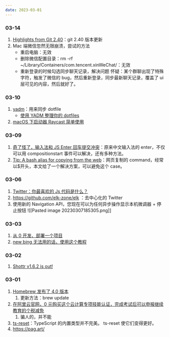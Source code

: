```yaml
---
date: 2023-03-01
---
```


### 03-14

1. [Highlights from Git 2.40](https://github.blog/2023-03-13-highlights-from-git-2-40/)：git 2.40 版本更新
2. Mac 端微信忽然无限崩溃，尝试的方法
   - 重启电脑：无效
   - 删除微信配置目录：rm -rf ~/Library/Containers/com.tencent.xinWeChat/：无效
   - 重新登录的时候勾选同步聊天记录，解决问题
     怀疑：某个群聊出现了特殊字符，触发了微信的 bug，然后重新登录，同步最新聊天记录，覆盖了 ui 层可见的内容，然后就好了。

### 03-10

1. [yadm](https://github.com/TheLocehiliosan/yadm)：用来同步 dotfile
   - [使用 YADM 整理你的 dotfiles](https://sspai.com/post/66894)
2. [macOS 下启动器 Raycast 简单使用](https://einverne.github.io/post/2022/03/raycast-usage.html)

### 03-09

1. [奇了怪了，输入法和 JS Enter 回车提交冲突](https://www.zhangxinxu.com/wordpress/2023/02/js-enter-submit-compositionupdate/)：原来中文输入法的 enter，不仅可以用 compositionstart 事件可以解决，还有多种方法。
2. [Tip: A bash alias for copying from the web](https://www.30secondsofcode.org/articles/s/bash-alias-dollar-sign)：网页复制的 command，经常以$开头，本文给了一个解决方案，可以避免这个 case。

### 03-06

1. [Twitter：你最喜欢的 Js 代码是什么？](https://twitter.com/midudev/status/1632452559972581377)
2. https://github.com/elk-zone/elk ：去中心化的 Twitter
3. 使用新的 Navigation API，您现在可以为任何异步操作显示本机微调器 + 停止按钮 ![[Pasted image 20230307185305.png]]

### 03-03

1. [从 0 开发、部署一个项目](https://www.youtube.com/watch?v=aKTSC4D1GL8&t=1026s)
2. [new bing 无法用的话，使用这个教程](https://zhuanlan.zhihu.com/p/605970396)

### 03-02

1. [Shottr v1.6.2 is out!](https://shottr.cc/newversion.html)

### 03-01

1. [Homebrew 发布了 4.0 版本](https://brew.sh/2023/02/16/homebrew-4.0.0/)
   1. 更新方法：brew update
2. [在阿里云官网，0 元购买这个云计算专项技能认证，完成考试后可以申报继续教育的个税减免](https://edu.aliyun.com/certification/cldc15)
   1. 骗人的，并不能
3. [ts-reset](https://github.com/total-typescript/ts-reset?ref=labnotes-by-assaf-arkin)：TypeScript 的内置类型并不完美。 ts-reset 使它们变得更好。
4. https://pag.art/
